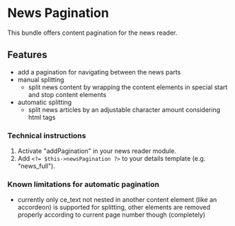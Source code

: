 # News Pagination

This bundle offers content pagination for the news reader.

## Features

- add a pagination for navigating between the news parts
- manual splitting
    - split news content by wrapping the content elements in special start and stop content elements
- automatic splitting
    - split news articles by an adjustable character amount considering html tags

### Technical instructions

1. Activate "addPagination" in your news reader module.
2. Add `<?= $this->newsPagination ?>` to your details template (e.g. "news_full").

### Known limitations for automatic pagination

- currently only ce_text not nested in another content element (like an accordeon) is supported for splitting, other elements are removed properly according to current page number though (completely)

